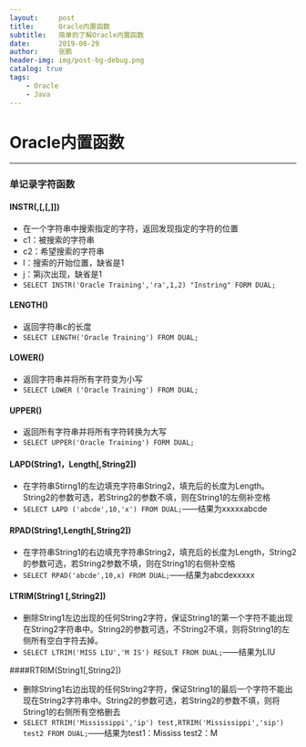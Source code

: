 ```yaml
---
layout:     post 
title:      Oracle内置函数
subtitle:   简单的了解Oracle内置函数
date:       2019-08-29 
author:     张鹏
header-img: img/post-bg-debug.png
catalog: true   
tags:                              
    - Oracle
    - Java
---
```


# Oracle内置函数
------
### 单记录字符函数

#### INSTR(<c1>,<c2>[,<l>[,<j>]])
- 在一个字符串中搜索指定的字符，返回发现指定的字符的位置
- c1：被搜索的字符串
- c2：希望搜索的字符串
- l：搜索的开始位置，缺省是1
- j：第j次出现，缺省是1
- `SELECT INSTR('Oracle Training','ra',1,2) "Instring" FORM DUAL;`

#### LENGTH(<c>)
- 返回字符串c的长度
- `SELECT LENGTH('Oracle Training') FROM DUAL;`

#### LOWER(<c>)
- 返回字符串并将所有字符变为小写
- `SELECT LOWER ('Oracle Training') FROM DUAL;`

#### UPPER(<c>)
- 返回所有字符串并将所有字符转换为大写
- `SELECT UPPER('Oracle Training') FORM DUAL;`

#### LAPD(String1，Length[,String2])
- 在字符串Stirng1的左边填充字符串String2，填充后的长度为Length。String2的参数可选，若String2的参数不填，则在String1的左侧补空格
- `SELECT LAPD ('abcde',10,'x') FROM DUAL;`——结果为xxxxxabcde

#### RPAD(String1,Length[,String2])
- 在字符串String1的右边填充字符串String2，填充后的长度为Length，String2的参数可选，若String2参数不填，则在String1的右侧补空格
- `SELECT RPAD('abcde',10,x) FROM DUAL;`——结果为abcdexxxxx

#### LTRIM(String1 [,String2])
- 删除String1左边出现的任何String2字符，保证String1的第一个字符不能出现在String2字符串中。String2的参数可选，不String2不填，则将String1的左侧所有空白字符去掉。
- `SELECT LTRIM('MISS LIU','M IS') RESULT FROM DUAL;`——结果为LIU

####RTRIM(String1[,String2])
- 删除String1右边出现的任何String2字符，保证String1的最后一个字符不能出现在String2字符串中。String2的参数可选，若String2的参数不填，则将String1的右侧所有空格删去
- `SELECT RTRIM('Mississippi','ip') test,RTRIM('Mississippi','sip') test2 FROM DUAL;`——结果为test1：Mississ     test2：M